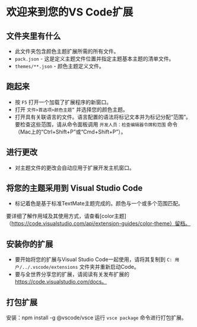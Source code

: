 # 欢迎来到您的VS Code扩展

## 文件夹里有什么
* 此文件夹包含颜色主题扩展所需的所有文件。
* `pack.json` - 这是定义主题文件位置并指定主题基本主题的清单文件。
* `themes/**.json` - 颜色主题定义文件。

## 跑起来
* 按 `F5` 打开一个加载了扩展程序的新窗口。
* 打开 `文件>首选项>颜色主题”` 并选择您的颜色主题。
* 打开具有关联语言的文件。语言配置的语法将标记文本并为标记分配“范围”。要检查这些范围，请从命令面板调用 `开发人员：检查编辑器令牌和范围` 命令（Mac上的“Ctrl+Shift+P”或“Cmd+Shift+P”）。

## 进行更改
* 对主题文件的更改会自动应用于扩展开发主机窗口。

## 将您的主题采用到 Visual Studio Code

* 标记着色是基于标准TextMate主题完成的。颜色与一个或多个范围匹配。

要详细了解作用域及其使用方式，请查看[color主题]（https://code.visualstudio.com/api/extension-guides/color-theme）留档。

## 安装你的扩展
* 要开始将您的扩展与Visual Studio Code一起使用，请将其复制到 `C: 用户/../.vscode/extensions` 文件夹并重新启动Code。
* 要与全世界分享您的扩展，请阅读有关发布扩展的 https://code.visualstudio.com/docs。

## 打包扩展
安装：npm install -g @vscode/vsce
运行 `vsce package` 命令进行打包扩展。
